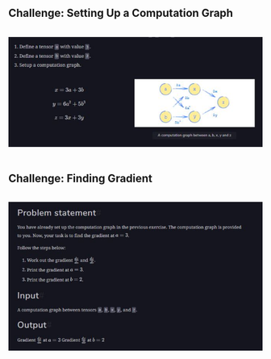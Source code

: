 ## Challenge: Setting Up a Computation Graph

<br>
<div align="center">
	<img src="../img/ComputationGraph.JPG">
</div>
<br>

## Challenge: Finding Gradient

<br>
<div align="center">
	<img src="../img/FindingGradient.JPG">
</div>
<br>
